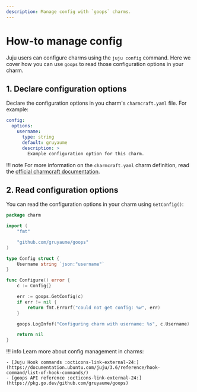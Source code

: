 ```yaml
---
description: Manage config with `goops` charms.
---
```


# How-to manage config

Juju users can configure charms using the `juju config` command. Here we cover how you can use `goops` to read those configuration options in your charm.

## 1. Declare configuration options

Declare the configuration options in you charm's `charmcraft.yaml` file. For example:

```yaml
config:
  options:
    username:
      type: string
      default: gruyaume
      description: >
        Example configuration option for this charm.
```

!!! note
    For more information on the `charmcraft.yaml` charm definition, read the [official charmcraft documentation](https://canonical-charmcraft.readthedocs-hosted.com/stable/reference/files/charmcraft-yaml-file/).

## 2. Read configuration options

You can read the configuration options in your charm using `GetConfig()`:

```go
package charm

import (
	"fmt"

	"github.com/gruyaume/goops"
)

type Config struct {
	Username string `json:"username"`
}

func Configure() error {
	c := Config{}

	err := goops.GetConfig(c)
	if err != nil {
		return fmt.Errorf("could not get config: %w", err)
	}

	goops.LogInfof("Configuring charm with username: %s", c.Username)

	return nil
}
```

!!! info
    Learn more about config management in charms:

    - [Juju Hook commands :octicons-link-external-24:](https://documentation.ubuntu.com/juju/3.6/reference/hook-command/list-of-hook-commands/)
    - [goops API reference :octicons-link-external-24:](https://pkg.go.dev/github.com/gruyaume/goops)
